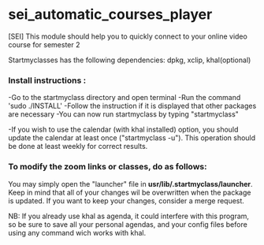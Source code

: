 # sei_automatic_courses_player
[SEI] This module should help you to quickly connect to your online video course for semester 2

Startmyclasses has the following dependencies:
dpkg, xclip, khal(optional)

### Install instructions :

-Go to the startmyclass directory and open terminal
-Run the command 'sudo ./INSTALL'
-Follow the instruction if it is displayed that other packages are necessary
-You can now run startmyclass by typing "startmyclass"

-If you wish to use the calendar (with khal installed) option, you should update the calendar at least once ("startmyclass -u"). This operation should be done at least weekly for correct results.


### To modify the zoom links or classes, do as follows:
You may simply open the "launcher" file in **usr/lib/.startmyclass/launcher**. Keep in mind that all of your changes wil be overwritten when the package is updated. If you want to keep your changes, consider a merge request.

NB:
If you already use khal as agenda, it could interfere with this program, so be sure to save all your personal agendas, and your config files before using any command wich works with khal.
